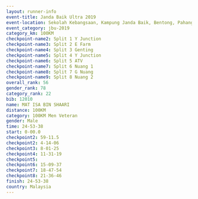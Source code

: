 ```yaml
---
layout: runner-info 
event-title: Janda Baik Ultra 2019
event-location: Sekolah Kebangsaan, Kampung Janda Baik, Bentong, Pahang, Malaysia
event_category: jbu-2019 
category_km: 100KM 
checkpoint-name2: Split 1 Y Junction  
checkpoint-name3: Split 2 E Farm  
checkpoint-name4: Split 3 Genting  
checkpoint-name5: Split 4 Y Junction 
checkpoint-name6: Split 5 ATV 
checkpoint-name7: Split 6 Nuang 1 
checkpoint-name8: Split 7 G Nuang 
checkpoint-name9: Split 8 Nuang 2 
overall_rank: 56
gender_rank: 78
category_rank: 22
bib: 12010
name: MAT ISA BIN SHAARI
distance: 100KM
category: 100KM Men Veteran
gender: Male
time: 24-53-38
start: 0-00.0
checkpoint2: 59-11.5
checkpoint2: 4-14-06
checkpoint3: 8-01-25
checkpoint4: 11-31-19
checkpoint5: 
checkpoint6: 15-09-37
checkpoint7: 18-47-54
checkpoint8: 21-36-46
finish: 24-53-38
country: Malaysia
---
```

